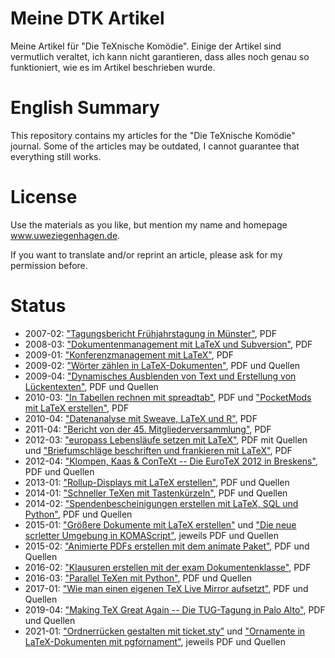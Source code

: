 # Meine DTK Artikel

Meine Artikel für "Die TeXnische Komödie". Einige der Artikel sind vermutlich veraltet, 
ich kann nicht garantieren, dass alles noch genau so funktioniert, wie es im Artikel
beschrieben wurde.

# English Summary

This repository contains my articles for the "Die TeXnische Komödie" journal. Some of 
the articles may be outdated, I cannot guarantee that everything still works.

# License

Use the materials as you like, but mention my name and homepage www.uweziegenhagen.de.

If you want to translate and/or reprint an article, please ask for my permission before.


# Status

* 2007-02: ["Tagungsbericht Frühjahrstagung in Münster"](./2007-02/), PDF
* 2008-03: ["Dokumentenmanagement mit LaTeX und Subversion"](./2008-03/), PDF
* 2009-01: ["Konferenzmanagement mit LaTeX"](./2009-01/), PDF
* 2009-02: ["Wörter zählen in LaTeX-Dokumenten"](./2009-02/), PDF und Quellen
* 2009-04: ["Dynamisches Ausblenden von Text und Erstellung von Lückentexten"](./2009-04/), PDF und Quellen
* 2010-03: ["In Tabellen rechnen mit spreadtab"](./2010-03/), PDF und ["PocketMods mit LaTeX erstellen"](./2010-03/), PDF
* 2010-04: ["Datenanalyse mit Sweave, LaTeX und R"](./2010-04/), PDF
* 2011-04: ["Bericht von der 45. Mitgliederversammlung"](./2011-04/), PDF
* 2012-03: ["europass Lebensläufe setzen mit LaTeX"](./2012-03/europass/), PDF mit Quellen und ["Briefumschläge beschriften und frankieren mit LaTeX"](./2012-03/Umschlaege/), PDF
* 2012-04: ["Klompen, Kaas & ConTeXt -- Die EuroTeX 2012 in Breskens"](./2012-04/), PDF und Quellen
* 2013-01: ["Rollup-Displays mit LaTeX erstellen"](./2013-01/), PDF und Quellen
* 2014-01: ["Schneller TeXen mit Tastenkürzeln"](./2014-01/), PDF und Quellen
* 2014-02: ["Spendenbescheinigungen erstellen mit LaTeX, SQL und Python"](./2014-02/), PDF und Quellen
* 2015-01: ["Größere Dokumente mit LaTeX erstellen"](./2015-01/GroessereDokumente/) und ["Die neue scrletter Umgebung in KOMAScript"](./2015-01/KOMAscript-Umgebung/), jeweils PDF und Quellen
* 2015-02: ["Animierte PDFs erstellen mit dem animate Paket"](./2015-02/), PDF und Quellen
* 2016-02: ["Klausuren erstellen mit der exam Dokumentenklasse"](./2016-02/), PDF
* 2016-03: ["Parallel TeXen mit Python"](./2016-03/), PDF und Quellen
* 2017-01: ["Wie man einen eigenen TeX Live Mirror aufsetzt"](./2017-01/), PDF und Quellen
* 2019-04: ["Making TeX Great Again -- Die TUG-Tagung in Palo Alto"](./2019-04/), PDF und Quellen
* 2021-01: ["Ordnerrücken gestalten mit ticket.sty"](./2021-01/) und ["Ornamente in LaTeX-Dokumenten mit pgfornament"](./2021-01/), jeweils PDF und Quellen 
